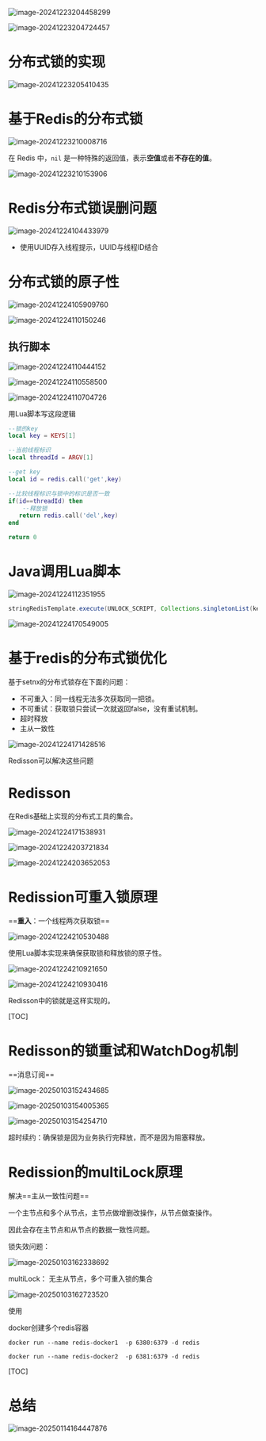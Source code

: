 ![image-20241223204458299](.assets/image-20241223204458299.png)

![image-20241223204724457](.assets/image-20241223204724457.png)

# 分布式锁的实现

![image-20241223205410435](.assets/image-20241223205410435.png)

# 基于Redis的分布式锁

![image-20241223210008716](.assets/image-20241223210008716.png)

在 Redis 中，`nil` 是一种特殊的返回值，表示**空值**或者**不存在的值**。

![image-20241223210153906](.assets/image-20241223210153906.png)

# Redis分布式锁误删问题

![image-20241224104433979](.assets/image-20241224104433979.png)

* 使用UUID存入线程提示，UUID与线程ID结合



# 分布式锁的原子性

![image-20241224105909760](.assets/image-20241224105909760.png)

 ![image-20241224110150246](.assets/image-20241224110150246.png)

## 执行脚本

 ![image-20241224110444152](.assets/image-20241224110444152-17370306237576.png)

![image-20241224110558500](.assets/image-20241224110558500.png)

![image-20241224110704726](.assets/image-20241224110704726.png)

用Lua脚本写这段逻辑

```lua
--锁的key
local key = KEYS[1]

--当前线程标识
local threadId = ARGV[1]

--get key
local id = redis.call('get',key)

--比较线程标识与锁中的标识是否一致
if(id==threadId) then
    --释放锁
   return redis.call('del',key)
end

return 0
```



# Java调用Lua脚本

![image-20241224112351955](.assets/image-20241224112351955.png)

 

```java
stringRedisTemplate.execute(UNLOCK_SCRIPT, Collections.singletonList(key),threadId);
```



![image-20241224170549005](.assets/image-20241224170549005.png)

# 基于redis的分布式锁优化

基于setnx的分布式锁存在下面的问题：

* 不可重入：同一线程无法多次获取同一把锁。
* 不可重试：获取锁只尝试一次就返回false，没有重试机制。
* 超时释放
* 主从一致性

![image-20241224171428516](.assets/image-20241224171428516.png)

Redisson可以解决这些问题

# Redisson

在Redis基础上实现的分布式工具的集合。

![image-20241224171538931](.assets/image-20241224171538931.png)



![image-20241224203721834](.assets/image-20241224203721834.png)

![image-20241224203652053](.assets/image-20241224203652053.png)

# Redission可重入锁原理

==**重入**：一个线程两次获取锁==

![image-20241224210530488](.assets/image-20241224210530488.png)

使用Lua脚本实现来确保获取锁和释放锁的原子性。

![image-20241224210921650](.assets/image-20241224210921650.png)

![image-20241224210930416](.assets/image-20241224210930416.png)

Redisson中的锁就是这样实现的。



[TOC]

# Redisson的锁重试和WatchDog机制

==消息订阅==

![image-20250103152434685](.assets/image-20250103152434685.png)



![image-20250103154005365](.assets/image-20250103154005365.png)

![image-20250103154254710](.assets/image-20250103154254710.png)

超时续约：确保锁是因为业务执行完释放，而不是因为阻塞释放。

# Redission的multiLock原理

解决==主从一致性问题==

一个主节点和多个从节点，主节点做增删改操作，从节点做查操作。

因此会存在主节点和从节点的数据一致性问题。



锁失效问题：

![image-20250103162338692](.assets/image-20250103162338692.png)

multiLock： 无主从节点，多个可重入锁的集合

![image-20250103162723520](.assets/image-20250103162723520.png)

使用

docker创建多个redis容器

```
docker run --name redis-docker1  -p 6380:6379 -d redis
```

```
docker run --name redis-docker2  -p 6381:6379 -d redis
```





[TOC]

# 总结

![image-20250114164447876](.assets/image-20250114164447876.png)

